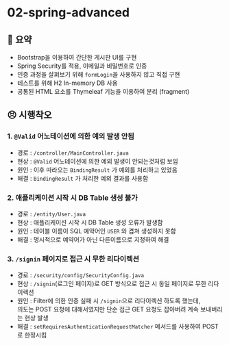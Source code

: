 # 02-spring-advanced

## 📝 요약
* Bootstrap을 이용하여 간단한 게시판 UI를 구현
* Spring Security를 적용, 이메일과 비밀번호로 인증
* 인증 과정을 살펴보기 위해 `formLogin`을 사용하지 않고 직접 구현
* 테스트를 위해 H2 In-memory DB 사용
* 공통된 HTML 요소를 Thymeleaf 기능을 이용하여 분리 (fragment)

## 😣 시행착오

### 1. `@Valid` 어노테이션에 의한 예외 발생 안됨
* 경로 : `/controller/MainController.java`
* 현상 : `@Valid` 어노테이션에 의한 예외 발생이 안되는것처럼 보임
* 원인 : 이후 따라오는 `BindingResult` 가 예외를 처리하고 있었음
* 해결 : `BindingResult` 가 처리한 예외 결과를 사용함

### 2. 애플리케이션 시작 시 DB Table 생성 불가
* 경로 : `/entity/User.java`
* 현상 : 애플리케이션 시작 시 DB Table 생성 오류가 발생함
* 원인 : 테이블 이름이 SQL 예약어인 `USER` 와 겹쳐 생성하지 못함
* 해결 : 명시적으로 예약어가 아닌 다른이름으로 지정하여 해결

### 3. `/signin` 페이지로 접근 시 무한 리다이렉션
* 경로 : `/security/config/SecurityConfig.java`
* 현상 : `/signin`(로그인 페이지)로 GET 방식으로 접근 시 동일 페이지로 무한 리다이렉션
* 원인 : Filter에 의한 인증 실패 시 `/signin`으로 리다이렉션 하도록 했는데,  
의도는 POST 요청에 대해서였지만 단순 접근 GET 요청도 잡아버려 계속 보내버리는 현상 발생
* 해결 : `setRequiresAuthenticationRequestMatcher` 메서드를 사용하여 POST로 한정시킴